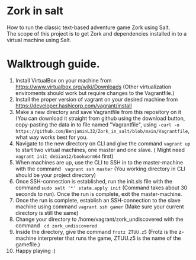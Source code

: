 # Zork in salt
How to run the classic text-based adventure game Zork using Salt.  
The scope of this project is to get Zork and dependencies installed in to a virtual machine using Salt.  
# Walktrough guide.  
1. Install VirtualBox on your machine from https://www.virtualbox.org/wiki/Downloads (Other virtualization enviroments should work but require changes to the Vagrantfile.)  
2. Install the proper version of vagrant on your desired machine from https://developer.hashicorp.com/vagrant/install  
3. Make a new directory and save Vagrantfile from this repository on it (You can download it straight from github using the download button, copy-pasting the data in to file named "Vagrantfile", using ``-curl -o https://github.com/BenjaminL32/Zork_in_salt/blob/main/Vagrantfile``, what way works best for you.  
4. Navigate to the new directory on CLI and give the command ``vagrant up`` to start two virtual machines, one master and one slave. ( Might need ``vagrant init debian12/bookworm64`` first)  
5. When machines are up, use the CLI to SSH in to the master-machine with the command `` vagrant ssh master`` (You working directory in CLI should be your project directory)  
6. Once SSH-connection is established, run the init.sls file with the command ``sudo salt '*' state.apply init`` (Command takes about 30 seconds to run). Once the run is complete, exit the master-machine.  
7. Once the run is complete, establish an SSH-connection to the slave machine using command ``vagrant ssh gamer`` (Make sure your current directory is still the same)
8. Change your directory to /home/vagrant/zork_undiscovered with the command `` cd zork_undiscovered``
9. Inside the directory, give the command ``frotz ZTUU.z5`` (Frotz is the z-machine interpreter that runs the game, ZTUU.z5 is the name of the gamefile.)
10. Happy playing :)
   

